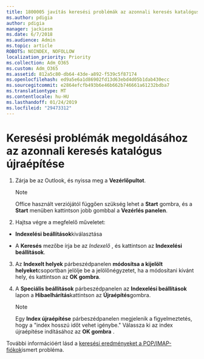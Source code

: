 ```yaml
---
title: 1800005 javítás keresési problémák az azonnali keresés katalógus újraépítése
ms.author: pdigia
author: pdigia
manager: jackiesm
ms.date: 6/7/2018
ms.audience: Admin
ms.topic: article
ROBOTS: NOINDEX, NOFOLLOW
localization_priority: Priority
ms.collection: Adm_O365
ms.custom: Adm_O365
ms.assetid: 812a5c80-db64-43de-a892-f539c5f87174
ms.openlocfilehash: ed9a5e6a1d86902fd13d63ebd4d05b1dab430ecc
ms.sourcegitcommit: e2864efcfb493b6e46b662b746661a61232bdba7
ms.translationtype: MT
ms.contentlocale: hu-HU
ms.lasthandoff: 01/24/2019
ms.locfileid: "29473312"
---
```

# <a name="fix-search-issues-by-rebuilding-your-instant-search-catalog"></a>Keresési problémák megoldásához az azonnali keresés katalógus újraépítése

1. Zárja be az Outlook, és nyissa meg a **Vezérlőpultot**.
    
    > [!NOTE]
    > Office használt verziójától függően szükség lehet a **Start** gombra, és a **Start** menüben kattintson jobb gombbal a **Vezérlés panelen**. 
  
2. Hajtsa végre a megfelelő műveletet:
    
  - **Indexelési beállítások**kiválasztása
    
  - A **Keresés** mezőbe írja be az *Indexelő* , és kattintson az **Indexelési beállítások**.
    
3. Az **Indexelt helyek** párbeszédpanelen **módosítsa a kijelölt helyeket**csoportban jelölje be a jelölőnégyzetet, ha a módosítani kívánt hely, és kattintson az **OK gombra**.
    
4. A **Speciális beállítások** párbeszédpanelen az **Indexelési beállítások** lapon a **Hibaelhárítás**kattintson az **Újraépítés**gombra.
    
    > [!NOTE]
    > Egy **Index újraépítése** párbeszédpanelen megjelenik a figyelmeztetés, hogy a "index hosszú időt vehet igénybe." Válassza ki az index újraépítése indításához az **OK gombra** . 
  
További információért lásd a [keresési eredményeket a POP/IMAP-fiókok](https://support.office.com/article/51c9d2c7-a3db-4358-afdf-50d3a9e57039.aspx)ismert probléma.
  


